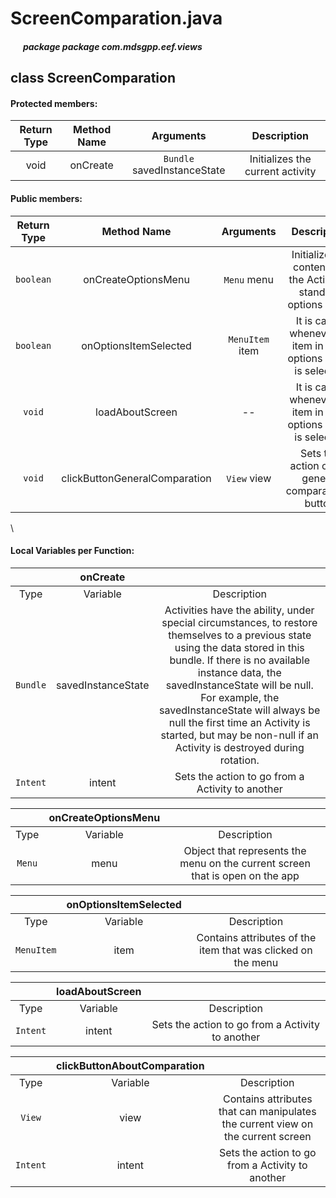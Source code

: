 # ScreenComparation.java

##### &nbsp;&nbsp;&nbsp;&nbsp;&nbsp;&nbsp;package package com.mdsgpp.eef.views

## class ScreenComparation

#### Protected members:

| Return Type | Method Name | Arguments | Description |
|:-----------:|:------------:|:---------:|:----------:|
| void | onCreate | `Bundle` savedInstanceState | Initializes the current activity |


#### Public members:

| Return Type | Method Name | Arguments | Description |
|:-----------:|:------------:|:---------:|:----------:|
|`boolean` | onCreateOptionsMenu | `Menu` menu | Initialize the contents of the Activity's standard options menu |
|`boolean` | onOptionsItemSelected | `MenuItem` item | It is called whenever an item in your options menu is selected |
|`void` | loadAboutScreen | -- | It is called whenever an item in your options menu is selected |
|`void` | clickButtonGeneralComparation | `View` view | Sets the action of the general comparation's button |
\

#### Local Variables per Function:

|          |          onCreate          |                                                   |
|:--------:|:-----------------------------:|:-------------------------------------------------:|
|   Type   |            Variable           |                    Description                    |
| `Bundle` | savedInstanceState           | Activities have the ability, under special circumstances, to restore themselves to a previous state using the data stored in this bundle. If there is no available instance data, the savedInstanceState will be null. For example, the savedInstanceState will always be null the first time an Activity is started, but may be non-null if an Activity is destroyed during rotation. |
| `Intent` | intent | Sets the action to go from a Activity to another |

|          |          onCreateOptionsMenu  |                                                   |
|:--------:|:-----------------------------:|:-------------------------------------------------:|
|   Type   |            Variable           |                    Description                    |
| `Menu` | menu | Object that represents the menu on the current screen that is open on the app |

|          | onOptionsItemSelected |                                                   |
|:--------:|:-----------------------------:|:-------------------------------------------------:|
|   Type   |            Variable           |                    Description                    |
| `MenuItem` | item | Contains attributes of the item that was clicked on the menu |

|          | loadAboutScreen |                                                   |
|:--------:|:-----------------------------:|:-------------------------------------------------:|
|   Type   |            Variable           |                    Description                    |
| `Intent` | intent | Sets the action to go from a Activity to another |

|          | clickButtonAboutComparation |                                                   |
|:--------:|:-----------------------------:|:-------------------------------------------------:|
|   Type   |            Variable           |                    Description                    |
| `View` | view | Contains attributes that can manipulates the current view on the current screen |
| `Intent` | intent | Sets the action to go from a Activity to another |
